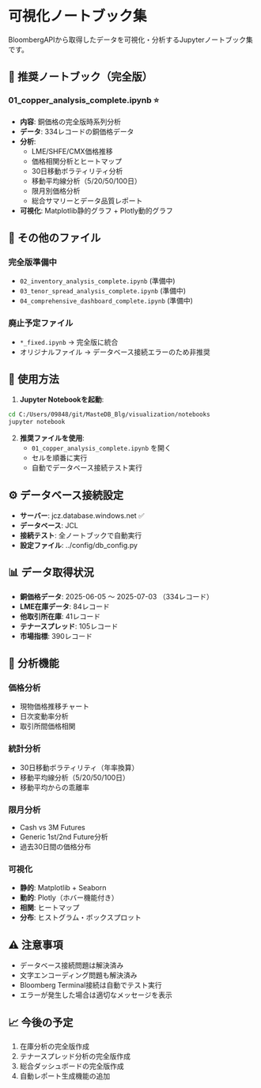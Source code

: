# 可視化ノートブック集

BloombergAPIから取得したデータを可視化・分析するJupyterノートブック集です。

## 🚀 推奨ノートブック（完全版）

### 01_copper_analysis_complete.ipynb ⭐️
- **内容**: 銅価格の完全版時系列分析
- **データ**: 334レコードの銅価格データ
- **分析**:
  - LME/SHFE/CMX価格推移
  - 価格相関分析とヒートマップ
  - 30日移動ボラティリティ分析
  - 移動平均線分析（5/20/50/100日）
  - 限月別価格分析
  - 総合サマリーとデータ品質レポート
- **可視化**: Matplotlib静的グラフ + Plotly動的グラフ

## 📁 その他のファイル

### 完全版準備中
- `02_inventory_analysis_complete.ipynb` (準備中)
- `03_tenor_spread_analysis_complete.ipynb` (準備中) 
- `04_comprehensive_dashboard_complete.ipynb` (準備中)

### 廃止予定ファイル
- `*_fixed.ipynb` → 完全版に統合
- オリジナルファイル → データベース接続エラーのため非推奨

## 🔧 使用方法

1. **Jupyter Notebookを起動**:
```bash
cd C:/Users/09848/git/MasteDB_Blg/visualization/notebooks
jupyter notebook
```

2. **推奨ファイルを使用**:
   - `01_copper_analysis_complete.ipynb` を開く
   - セルを順番に実行
   - 自動でデータベース接続テスト実行

## ⚙️ データベース接続設定

- **サーバー**: jcz.database.windows.net ✅
- **データベース**: JCL  
- **接続テスト**: 全ノートブックで自動実行
- **設定ファイル**: ../config/db_config.py

## 📊 データ取得状況

- **銅価格データ**: 2025-06-05 ～ 2025-07-03 （334レコード）
- **LME在庫データ**: 84レコード
- **他取引所在庫**: 41レコード  
- **テナースプレッド**: 105レコード
- **市場指標**: 390レコード

## 🎯 分析機能

### 価格分析
- 現物価格推移チャート
- 日次変動率分析
- 取引所間価格相関

### 統計分析  
- 30日移動ボラティリティ（年率換算）
- 移動平均線分析（5/20/50/100日）
- 移動平均からの乖離率

### 限月分析
- Cash vs 3M Futures
- Generic 1st/2nd Future分析
- 過去30日間の価格分布

### 可視化
- **静的**: Matplotlib + Seaborn
- **動的**: Plotly（ホバー機能付き）
- **相関**: ヒートマップ
- **分布**: ヒストグラム・ボックスプロット

## ⚠️ 注意事項

- データベース接続問題は解決済み
- 文字エンコーディング問題も解決済み
- Bloomberg Terminal接続は自動でテスト実行
- エラーが発生した場合は適切なメッセージを表示

## 📈 今後の予定

1. 在庫分析の完全版作成
2. テナースプレッド分析の完全版作成  
3. 総合ダッシュボードの完全版作成
4. 自動レポート生成機能の追加